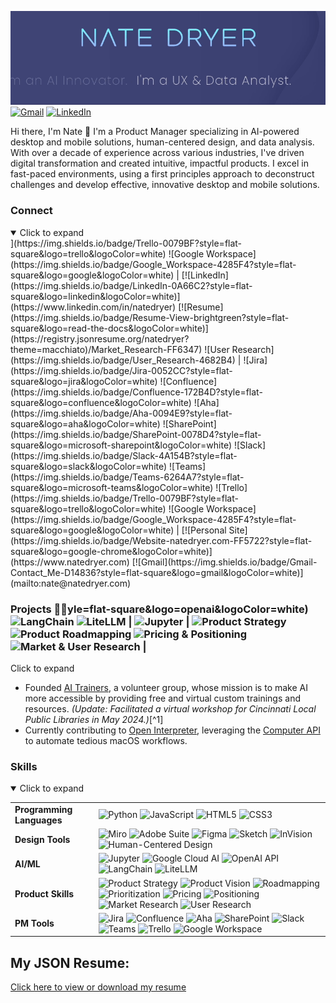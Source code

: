 ![Header Image](https://github.com/nate-dryer/nate-dryer/blob/main/GIF_3)
[![Gmail](https://img.shields.io/badge/Gmail-Contact_Me-D14836?style=flat-square&logo=gmail&logoColor=white)](mailto:nate@natedryer.com)
[![LinkedIn](https://img.shields.io/badge/LinkedIn-0A66C2?style=flat-square&logo=linkedin&logoColor=white)](https://www.linkedin.com/in/natedryer)

Hi there, I'm Nate 👋
I'm a Product Manager specializing in AI-powered desktop and mobile solutions, human-centered design, and data analysis. With over a decade of experience across various industries, I've driven digital transformation and created intuitive, impactful products. I excel in fast-paced environments, using a first principles approach to deconstruct challenges and develop effective, innovative desktop and mobile solutions.

</details>

### Connect 

<details open>
<summary>Click to expand</summary>
](https://img.shields.io/badge/Trello-0079BF?style=flat-square&logo=trello&logoColor=white) ![Google Workspace](https://img.shields.io/badge/Google_Workspace-4285F4?style=flat-square&logo=google&logoColor=white) |
[![LinkedIn](https://img.shields.io/badge/LinkedIn-0A66C2?style=flat-square&logo=linkedin&logoColor=white)](https://www.linkedin.com/in/natedryer)
[![Resume](https://img.shields.io/badge/Resume-View-brightgreen?style=flat-square&logo=read-the-docs&logoColor=white)](https://registry.jsonresume.org/natedryer?theme=macchiato)/Market_Research-FF6347) ![User Research](https://img.shields.io/badge/User_Research-4682B4) | ![Jira](https://img.shields.io/badge/Jira-0052CC?style=flat-square&logo=jira&logoColor=white) ![Confluence](https://img.shields.io/badge/Confluence-172B4D?style=flat-square&logo=confluence&logoColor=white) ![Aha](https://img.shields.io/badge/Aha-0094E9?style=flat-square&logo=aha&logoColor=white) ![SharePoint](https://img.shields.io/badge/SharePoint-0078D4?style=flat-square&logo=microsoft-sharepoint&logoColor=white) ![Slack](https://img.shields.io/badge/Slack-4A154B?style=flat-square&logo=slack&logoColor=white) ![Teams](https://img.shields.io/badge/Teams-6264A7?style=flat-square&logo=microsoft-teams&logoColor=white) ![Trello](https://img.shields.io/badge/Trello-0079BF?style=flat-square&logo=trello&logoColor=white) ![Google Workspace](https://img.shields.io/badge/Google_Workspace-4285F4?style=flat-square&logo=google&logoColor=white) |
[![Personal Site](https://img.shields.io/badge/Website-natedryer.com-FF5722?style=flat-square&logo=google-chrome&logoColor=white)](https://www.natedryer.com)
[![Gmail](https://img.shields.io/badge/Gmail-Contact_Me-D14836?style=flat-square&logo=gmail&logoColor=white)](mailto:nate@natedryer.com)

</details>

### Projects 👨‍💻yle=flat-square&logo=openai&logoColor=white) ![LangChain](https://img.shields.io/badge/LangChain-Custom_Color?style=flat-square&logo=langchain&logoColor=white) ![LiteLLM](https://img.shields.io/badge/LiteLLM-FF4500?style=flat-square&logo=liteLLM&logoColor=white) | ![Jupyter](https://img.shields.io/badge/Jupyter-F37626?style=flat-square&logo=jupyter&logoColor=white) | ![Product Strategy](https://img.shields.io/badge/Product_Strategy-0078D4) ![Product Roadmapping](https://img.shields.io/badge/Product_Roadmapping-DAA520) ![Pricing & Positioning](https://img.shields.io/badge/Pricing_&_Positioning-DC143C) ![Market & User Research](https://img.shields.io/badge/Market_&_User_Research-4682B4) |

<detail open>
<summary>Click to expand</summary>

  - Founded [AI Trainers](https://www.aitrainers.io), a volunteer group, whose mission is to make AI more accessible by providing free and virtual custom trainings and resources. _(Update: Facilitated a virtual workshop for Cincinnati Local Public Libraries in May 2024.)_[^1]
  - Currently contributing to [Open Interpreter](https://github.com/OpenInterpreter/open-interpreter), leveraging the [Computer API](https://docs.openinterpreter.com/code-execution/computer-api) to automate tedious macOS workflows.

</details>

### Skills

<details open>
<summary>Click to expand</summary>

| | |
  |---|---|
  | **Programming Languages**   | ![Python](https://img.shields.io/badge/Python-3776AB?style=flat-square&logo=python&logoColor=white) ![JavaScript](https://img.shields.io/badge/JavaScript-F7DF1E?style=flat-square&logo=javascript&logoColor=black) ![HTML5](https://img.shields.io/badge/HTML5-E34F26?style=flat-square&logo=html5&logoColor=white) ![CSS3](https://img.shields.io/badge/CSS3-1572B6?style=flat-square&logo=css3&logoColor=white) |
  | **Design Tools**            | ![Miro](https://img.shields.io/badge/Miro-FFD02F?style=flat-square&logo=miro&logoColor=black) ![Adobe Suite](https://img.shields.io/badge/Adobe_Suite-FF0000?style=flat-square&logo=adobe&logoColor=white) ![Figma](https://img.shields.io/badge/Figma-F24E1E?style=flat-square&logo=figma&logoColor=white) ![Sketch](https://img.shields.io/badge/Sketch-F7B500?style=flat-square&logo=sketch&logoColor=black) ![InVision](https://img.shields.io/badge/InVision-FF3366?style=flat-square&logo=invision&logoColor=white) ![Human-Centered Design](https://img.shields.io/badge/Human--Centered_Design-FF4500) |
  | **AI/ML**                   | ![Jupyter](https://img.shields.io/badge/Jupyter-F37626?style=flat-square&logo=jupyter&logoColor=white) ![Google Cloud AI](https://img.shields.io/badge/Google_Cloud_AI-4285F4?style=flat-square&logo=google-cloud&logoColor=white) ![OpenAI API](https://img.shields.io/badge/OpenAI_API-412991?style=flat-square&logo=openai&logoColor=white) ![LangChain](https://img.shields.io/badge/LangChain-Custom_Color?style=flat-square&logo=langchain&logoColor=white) ![LiteLLM](https://img.shields.io/badge/LiteLLM-FF4500?style=flat-square&logo=liteLLM&logoColor=white) |
  | **Product Skills**          | ![Product Strategy](https://img.shields.io/badge/Product_Strategy-0078D4) ![Product Vision](https://img.shields.io/badge/Product_Vision-0078D4) ![Roadmapping](https://img.shields.io/badge/Roadmapping-DAA520) ![Prioritization](https://img.shields.io/badge/Prioritization-20B2AA) ![Pricing](https://img.shields.io/badge/Pricing-DC143C) ![Positioning](https://img.shields.io/badge/Positioning-32CD32) ![Market Research](https://img.shields.io/badge/Market_Research-FF6347) ![User Research](https://img.shields.io/badge/User_Research-4682B4) |
  | **PM Tools**                | ![Jira](https://img.shields.io/badge/Jira-0052CC?style=flat-square&logo=jira&logoColor=white) ![Confluence](https://img.shields.io/badge/Confluence-172B4D?style=flat-square&logo=confluence&logoColor=white) ![Aha](https://img.shields.io/badge/Aha-0094E9?style=flat-square&logo=aha&logoColor=white) ![SharePoint](https://img.shields.io/badge/SharePoint-0078D4?style=flat-square&logo=microsoft-sharepoint&logoColor=white) ![Slack](https://img.shields.io/badge/Slack-4A154B?style=flat-square&logo=slack&logoColor=white) ![Teams](https://img.shields.io/badge/Teams-6264A7?style=flat-square&logo=microsoft-teams&logoColor=white) ![Trello](https://img.shields.io/badge/Trello-0079BF?style=flat-square&logo=trello&logoColor=white) ![Google Workspace](https://img.shields.io/badge/Google_Workspace-4285F4?style=flat-square&logo=google&logoColor=white) |

## My JSON Resume:

[Click here to view or download my resume](https://nate-dryer.github.io/resume.html)
